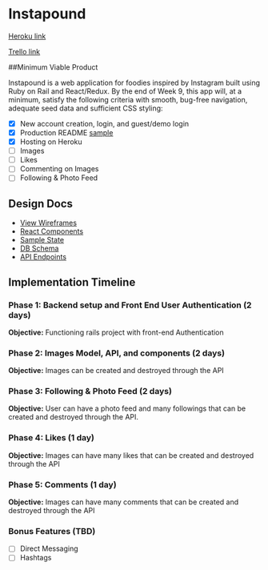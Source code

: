 # Instapound

[Heroku link][heroku]

[Trello link][trello]

[heroku]: https://instapoundd.herokuapp.com/
[trello]: https://trello.com/b/YThFg8b8/instapound

##Minimum Viable Product

Instapound is a web application for foodies inspired by Instagram built using Ruby on Rail and React/Redux.  By the end of Week 9, this app will, at a minimum, satisfy the following criteria with smooth, bug-free navigation, adequate seed data and sufficient CSS styling:

- [x] New account creation, login, and guest/demo login
- [x] Production README [sample](docs/production_readme.md)
- [x] Hosting on Heroku
- [ ] Images
- [ ] Likes
- [ ] Commenting on Images
- [ ] Following & Photo Feed

## Design Docs
* [View Wireframes][wireframes]
* [React Components][components]
* [Sample State][sample-state]
* [DB Schema][schema]
* [API Endpoints][api-endpoints]

[wireframes]: docs/wireframes
[components]: docs/component-hierarchy.md
[sample-state]: docs/sample-state.md
[schema]: docs/schema.md
[api-endpoints]: docs/api-endpoints.md

## Implementation Timeline

### Phase 1: Backend setup and Front End User Authentication (2 days)

**Objective:** Functioning rails project with front-end Authentication

### Phase 2: Images Model, API, and components (2 days)

**Objective:** Images can be created and destroyed through the API

### Phase 3: Following & Photo Feed (2 days)

**Objective:** User can have a photo feed and many followings that can be created and destroyed through the API.


### Phase 4: Likes (1 day)

**Objective:** Images can have many likes that can be created and destroyed through the API

### Phase 5: Comments (1 day)

**Objective:** Images can have many comments that can be created and destroyed through the API



### Bonus Features (TBD)
- [ ] Direct Messaging
- [ ] Hashtags
